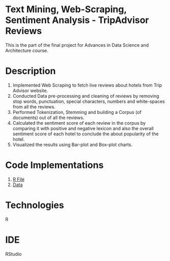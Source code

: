 # Text Mining, Web-Scraping, Sentiment Analysis - TripAdvisor Reviews
This is the part of the final project for Advances in Data Science and Architecture course.

# Description
1. Implemented Web Scraping to fetch live reviews about hotels from Trip Advisor website.
2. Conducted Data pre-processing and cleaning of reviews by removing stop words, punctuation, special characters, numbers and white-spaces from all the reviews.
3. Performed Tokenization, Stemming and building a Corpus (of documents) out of all the reviews.
4. Calculated the sentiment score of each review in the corpus by comparing it with positive and negative lexicon and also the overall sentiment score of each hotel to conclude the about popularity of the hotel.
5. Visualized the results using Bar-plot and Box-plot charts.

# Code Implementations
1. [R File](https://github.com/agrawal-priyank/Text-Mining-TripAdvisor-Reviews_DataScience-Project/blob/master/final_project_text_mining_sentiment_analysis.R)
2. [Data](https://github.com/agrawal-priyank/Text-Mining-TripAdvisor-Reviews_DataScience-Project/tree/master/Data)

# Technologies
R

# IDE
RStudio
